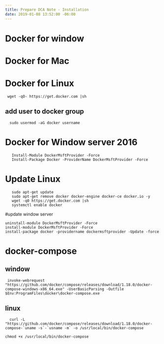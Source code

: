 ```yaml
---
title: Prepare DCA Note - Installation
date: 2019-01-08 13:52:00 -06:00
---
```



<!--more-->

# Docker for window
# Docker for Mac
# Docker for Linux
 ```
  wget -qO- https://get.docker.com |sh
 ```
  ## add user to docker group
```
  sudo usermod -aG docker username
```
# Docker for Window server 2016
```
   Install-Module DockerMsftProvider -Force
   Install-Package Docker -ProviderName DockerMsftProvider -Force
```
# Update Linux
```
   sudo apt-get update
   sudo apt-get remove docker docker-engine docker-ce docker.io -y
   wget -q0 https://get.docker.com |sh
   systemctl enable docker
```

#update window server
```
uninstall-module DockerMsftProvider -Force
install-module DockerMsftProvider -Force
install-package docker -providername dockermsftprovider -Update -force
```

# docker-compose

## window
```
 invoke-webrequest "https://github.com/docker/compose/releases/download/1.18.0/docker-compose-windows-x86_64.exe" -UserBasicParsing -Outfile $Env:ProgramFiles\docker\docker-compose.exe
```

## linux

```
  curl -L "https://github.com/docker/compose/releases/download/1.18.0/docker-compose-`uname -s`-`usname -m` -o /usr/local/bin/docker-compose

chmod +x /usr/local/bin/docker-compose
```
